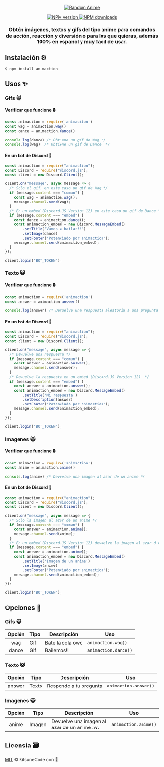 <p align="center">
  <a href="https://www.npmjs.com/package/random-anime">
    <img src="https://cdn.discordapp.com/attachments/666573321894232095/690961950527717456/random-anime.png" alt="Random Anime">
  </a>
</p>
<p align="center">
  <a href="https://www.npmjs.com/package/random-anime"><img src="https://img.shields.io/npm/v/random-anime.svg?maxAge=3600" alt="NPM version" />
  </a>
  <a href="https://www.npmjs.com/package/random-anime"><img src="https://img.shields.io/npm/dt/random-anime.svg?maxAge=3600" alt="NPM downloads" />
   </a>
  </div>
</p>
<h3 align="center"><strong>Obtén imágenes, textos y gifs del tipo anime para comandos de acción, reacción y diversión o para los que quieras, además 100% en español y muy facil de usar.</strong></h3>

## Instalación ⚙
```bash
$ npm install animaction
```

## Usos ✨
### Gifs 😺
#### Verificar que funcione 🔒
```javascript
const animaction = require('animaction')
const wag = animaction.wag()
const dance = animaction.dance()

console.log(dance) /* Obtiene un gif de Wag */
console.log(wag)  /* Obtiene un gif de Dance  */
```

#### En un bot de Discord 🤖
```javascript
const animaction = require("animaction");
const Discord = require("discord.js");
const client = new Discord.Client();

client.on("message", async message => {
  /* Solo el gif, en este caso un gif de Wag */
  if (message.content === "comun") {
    const wag = animaction.wag();
    message.channel.send(wag);
  }
  /* En un embed (Discord.JS Version 12) en este caso un gif de Dance */
  if (message.content === "embed") {
    const dance = animaction.dance();
    const animaction_embed = new Discord.MessageEmbed()
        .setTitle('Vamos a bailar!!')
        .setImage(dance)
        .setFooter('Potenciado por animaction');
    message.channel.send(animaction_embed);
  }
});

client.login("BOT_TOKEN");
```
### Texto 😺
#### Verificar que funcione 🔒
```javascript
const animaction = require('animaction')
const answer = animaction.answer()

console.log(answer) /* Devuelve una respuesta aleatoria a una pregunta */
```

#### En un bot de Discord 🤖
```javascript
const animaction = require("animaction");
const Discord = require("discord.js");
const client = new Discord.Client();

client.on("message", async message => {
  /* Devuelve una respuesta */
  if (message.content === "comun") {
    const answer = animaction.answer();
    message.channel.send(answer);
  }
  /* Devuelve la respuesta en un embed (Discord.JS Version 12)  */
  if (message.content === "embed") {
    const answer = animaction.answer();
    const animaction_embed = new Discord.MessageEmbed()
        .setTitle('Mi respuesta')
        .setDescription(answer)
        .setFooter('Potenciado por animaction');
    message.channel.send(animaction_embed);
  }
});

client.login("BOT_TOKEN");
```
### Imagenes 😺
#### Verificar que funcione 🔒
```javascript
const animaction = require('animaction')
const anime = animaction.anime()

console.log(anime) /* Devuelve una imagen al azar de un anime */
```

#### En un bot de Discord 🤖
```javascript
const animaction = require("animaction");
const Discord = require("discord.js");
const client = new Discord.Client();

client.on("message", async message => {
  /* Solo la imagen al azar de un anime */
  if (message.content === "comun") {
    const answer = animaction.anime();
    message.channel.send(anime);
  }
  /* En un embed (Discord.JS Version 12) devuelve la imagen al azar d eun anime */
  if (message.content === "embed") {
    const answer = animaction.anime();
    const animaction_embed = new Discord.MessageEmbed()
        .setTitle('Imagen de un anime')
        .setImage(anime)
        .setFooter('Potenciado por animaction');
    message.channel.send(animaction_embed);
  }
});

client.login("BOT_TOKEN");
```

## Opciones 🧰
### Gifs 😺
**Opción** | **Tipo** | **Descripción** | **Uso**
:---: | --- | --- | ---
wag | Gif | Bate la cola owo | `animaction.wag()`
dance | Gif | Bailemos!! | `animaction.dance()`
### Texto 😺
**Opción** | **Tipo** | **Descripción** | **Uso**
:---: | --- | --- | ---
answer | Texto | Responde a tu pregunta | `animaction.answer()`
### Imagenes 😺
**Opción** | **Tipo** | **Descripción** | **Uso**
:---: | --- | --- | ---
anime | Imagen | Devuelve una imagen al azar de un anime .w. | `animaction.anime()`

## Licensia 🗃
[MIT](https://github.com/KitsuneCode/animaction/blob/main/LICENSE) © KitsuneCode con 🧡
